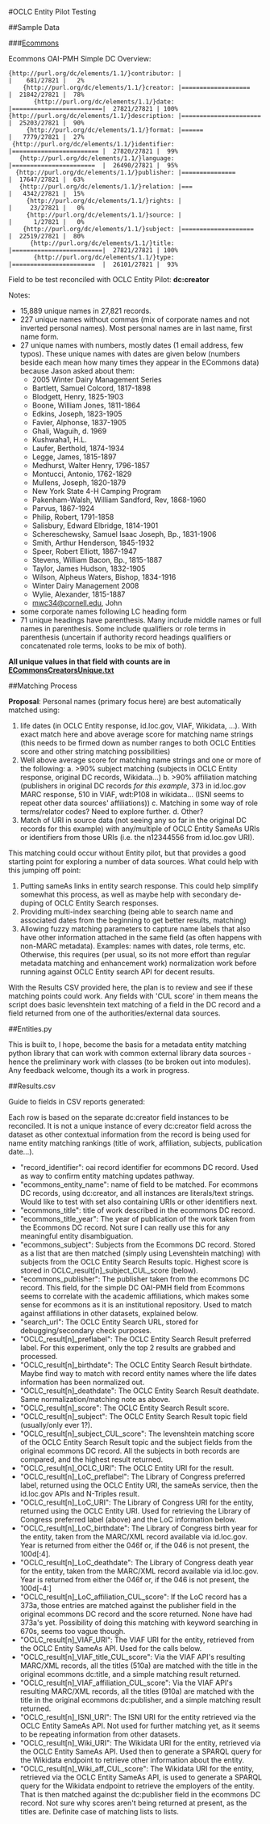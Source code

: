 #OCLC Entity Pilot Testing

##Sample Data

###[Ecommons](https://ecommons.cornell.edu)

Ecommons OAI-PMH Simple DC Overview:

```
{http://purl.org/dc/elements/1.1/}contributor: |                         |    681/27821 |   2%
    {http://purl.org/dc/elements/1.1/}creator: |===================      |  21842/27821 |  78%
       {http://purl.org/dc/elements/1.1/}date: |=========================|  27821/27821 | 100%
{http://purl.org/dc/elements/1.1/}description: |======================   |  25203/27821 |  90%
     {http://purl.org/dc/elements/1.1/}format: |======                   |   7779/27821 |  27%
 {http://purl.org/dc/elements/1.1/}identifier: |======================== |  27820/27821 |  99%
   {http://purl.org/dc/elements/1.1/}language: |=======================  |  26490/27821 |  95%
  {http://purl.org/dc/elements/1.1/}publisher: |===============          |  17647/27821 |  63%
   {http://purl.org/dc/elements/1.1/}relation: |===                      |   4342/27821 |  15%
     {http://purl.org/dc/elements/1.1/}rights: |                         |     23/27821 |   0%
     {http://purl.org/dc/elements/1.1/}source: |                         |      1/27821 |   0%
    {http://purl.org/dc/elements/1.1/}subject: |====================     |  22519/27821 |  80%
      {http://purl.org/dc/elements/1.1/}title: |=========================|  27821/27821 | 100%
       {http://purl.org/dc/elements/1.1/}type: |=======================  |  26101/27821 |  93%
```

Field to be test reconciled with OCLC Entity Pilot: **dc:creator**

Notes:
- 15,889 unique names in 27,821 records.
- 227 unique names without commas (mix of corporate names and not inverted personal names). Most personal names are in last name, first name form.
- 27 unique names with numbers, mostly dates (1 email address, few typos). These unique names with dates are given below (numbers beside each mean how many times they appear in the ECommons data) because Jason asked about them:
  - 2005 Winter Dairy Management Series
  - Bartlett, Samuel Colcord, 1817-1898
  - Blodgett, Henry, 1825-1903
  - Boone, William Jones, 1811-1864
  - Edkins, Joseph, 1823-1905
  - Favier, Alphonse, 1837-1905
  - Ghali, Waguih, d. 1969
  - Kushwaha1, H.L.
  - Laufer, Berthold, 1874-1934
  - Legge, James, 1815-1897
  - Medhurst, Walter Henry, 1796-1857
  - Montucci, Antonio, 1762-1829
  - Mullens, Joseph, 1820-1879
  - New York State 4-H Camping Program
  - Pakenham-Walsh, William Sandford, Rev, 1868-1960
  - Parvus, 1867-1924
  - Philip, Robert, 1791-1858
  - Salisbury, Edward Elbridge, 1814-1901
  - Schereschewsky, Samuel Isaac Joseph, Bp., 1831-1906
  - Smith, Arthur Henderson, 1845-1932
  - Speer, Robert Elliott, 1867-1947
  - Stevens, William Bacon, Bp., 1815-1887
  - Taylor, James Hudson, 1832-1905
  - Wilson, Alpheus Waters, Bishop, 1834-1916
  - Winter Dairy Management 2008
  - Wylie, Alexander, 1815-1887
  - mwc34@cornell.edu, John
- some corporate names following LC heading form
- 71 unique headings have parenthesis. Many include middle names or full names in parenthesis. Some include qualifiers or role terms in parenthesis (uncertain if authority record headings qualifiers or concatenated role terms, looks to be mix of both).

**All unique values in that field with counts are in [ECommonsCreatorsUnique.txt](ECommonsCreatorsUnique.txt)**

##Matching Process

**Proposal**: Personal names (primary focus here) are best automatically matched using:

1. life dates (in OCLC Entity response, id.loc.gov, VIAF, Wikidata, ...). With exact match here and above average score for matching name strings (this needs to be firmed down as number ranges to both OCLC Entities score and other string matching possibilities)
2. Well above average score for matching name strings and one or more of the following:
  a. >90% subject matching (subjects in OCLC Entity response, original DC records, Wikidata...)
  b. >90% affiliation matching (publishers in original DC records *for this example*, 373 in id.loc.gov MARC response, 510 in VIAF, wdt:P108 in wikidata... (ISNI seems to repeat other data sources' affiliations))
  c. Matching in some way of role terms/relator codes? Need to explore further.
  d. Other?
3. Match of URI in source data (not seeing any so far in the original DC records for this example) with any/multiple of OCLC Entity SameAs URIs or identifiers from those URIs (i.e. the n12344556 from id.loc.gov URI).

This matching could occur without Entity pilot, but that provides a good starting point for exploring a number of data sources. What could help with this jumping off point:

1. Putting sameAs links in entity search response. This could help simplify somewhat this process, as well as maybe help with secondary de-duping of OCLC Entity Search responses.
2. Providing multi-index searching (being able to search name and associated dates from the beginning to get better results, matching)
3. Allowing fuzzy matching parameters to capture name labels that also have other information attached in the same field (as often happens with non-MARC metadata). Examples: names with dates, role terms, etc. Otherwise, this requires (per usual, so its not more effort than regular metadata matching and enhancement work) normalization work before running against OCLC Entity search API for decent results.

With the Results CSV provided here, the plan is to review and see if these matching points could work. Any fields with 'CUL score' in them means the script does basic levenshtein text matching of a field in the DC record and a field returned from one of the authorities/external data sources.

##Entities.py

This is built to, I hope, become the basis for a metadata entity matching python library that can work with common external library data sources - hence the preliminary work with classes (to be broken out into modules). Any feedback welcome, though its a work in progress.

##Results.csv

Guide to fields in CSV reports generated:

Each row is based on the separate dc:creator field instances to be reconciled. It is not a unique instance of every dc:creator field across the dataset as other contextual information from the record is being used for name entity matching rankings (title of work, affiliation, subjects, publication date...).

  - "record_identifier": oai record identifier for ecommons DC record. Used as way to confirm entity matching updates pathway.
  - "ecommons_entity_name": name of field to be matched. For ecommons DC records, using dc:creator, and all instances are literals/text strings. Would like to test with set also containing URIs or other identifiers next.
  - "ecommons_title": title of work described in the ecommons DC record.
  - "ecommons_title_year": The year of publication of the work taken from the Ecommons DC record. Not sure I can really use this for any meaningful entity disambiguation.
  - "ecommons_subject": Subjects from the Ecommons DC record. Stored as a list that are then matched (simply using Levenshtein matching) with subjects from the OCLC Entity Search Results topic. Highest score is stored in OCLC_result[n]_subject_CUL_score (below).
  - "ecommons_publisher": The publisher taken from the ecommons DC record. This field, for the simple DC OAI-PMH field from Ecommons seems to correlate with the academic affiliations, which makes some sense for ecommons as it is an institutional repository. Used to match against affiliations in other datasets, explained below.
  - "search_url": The OCLC Entity Search URL, stored for debugging/secondary check purposes.
  - "OCLC_result[n]_preflabel": The OCLC Entity Search Result preferred label. For this experiment, only the top 2 results are grabbed and processed.
  - "OCLC_result[n]_birthdate": The OCLC Entity Search Result birthdate. Maybe find way to match with record entity names where the life dates information has been normalized out.
  - "OCLC_result[n]_deathdate": The OCLC Entity Search Result deathdate. Same normalization/matching note as above.
  - "OCLC_result[n]_score": The OCLC Entity Search Result score.
  - "OCLC_result[n]_subject": The OCLC Entity Search Result topic field (usually/only ever 1?).
  - "OCLC_result[n]_subject_CUL_score": The levenshtein matching score of the OCLC Entity Search Result topic and the subject fields from the original ecommons DC record. All the subjects in both records are compared, and the highest result returned.
  - "OCLC_result[n]_OCLC_URI": The OCLC Entity URI for the result.
  - "OCLC_result[n]_LoC_preflabel": The Library of Congress preferred label, returned using the OCLC Entity URI, the sameAs service, then the id.loc.gov APIs and N-Triples result.
  - "OCLC_result[n]_LoC_URI": The Library of Congress URI for the entity, returned using the OCLC Entity URI. Used for retrieving the Library of Congress preferred label (above) and the LoC information below.
  - "OCLC_result[n]_LoC_birthdate": The Library of Congress birth year for the entity, taken from the MARC/XML record available via id.loc.gov. Year is returned from either the 046f or, if the 046 is not present, the 100d[:4].
  - "OCLC_result[n]_LoC_deathdate": The Library of Congress death year for the entity, taken from the MARC/XML record available via id.loc.gov. Year is returned from either the 046f or, if the 046 is not present, the 100d[-4:]
  - "OCLC_result[n]_LoC_affiliation_CUL_score": If the LoC record has a 373a, those entries are matched against the publisher field in the original ecommons DC record and the score returned. None have had 373a's yet. Possibility of doing this matching with keyword searching in 670s, seems too vague though.
  - "OCLC_result[n]_VIAF_URI": The VIAF URI for the entity, retrieved from the OCLC Entity SameAs API. Used for the calls below.
  - "OCLC_result[n]_VIAF_title_CUL_score": Via the VIAF API's resulting MARC/XML records, all the titles (510a) are matched with the title in the original ecommons dc:title, and a simple matching result returned.
  - "OCLC_result[n]_VIAF_affiliation_CUL_score": Via the VIAF API's resulting MARC/XML records, all the titles (910a) are matched with the title in the original ecommons dc:publisher, and a simple matching result returned.
  - "OCLC_result[n]_ISNI_URI": The ISNI URI for the entity retrieved via the OCLC Entity SameAs API. Not used for further matching yet, as it seems to be repeating information from other datasets.
  - "OCLC_result[n]_Wiki_URI": The Wikidata URI for the entity, retrieved via the OCLC Entity SameAs API. Used then to generate a SPARQL query for the Wikidata endpoint to retrieve other information about the entity.
  - "OCLC_result[n]_Wiki_aff_CUL_score": The Wikidata URI for the entity, retrieved via the OCLC Entity SameAs API, is used to generate a SPARQL query for the Wikidata endpoint to retrieve the employers of the entity. That is then matched against the dc:publisher field in the ecommons DC record. Not sure why scores aren't being returned at present, as the titles are. Definite case of matching lists to lists.
